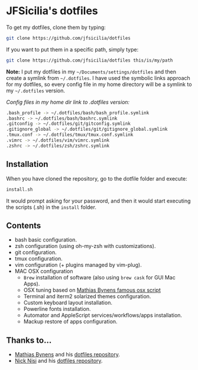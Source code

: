# JFSicilia's dotfiles

To get my dotfiles, clone them by typing:

~~~bash
git clone https://github.com/jfsicilia/dotfiles
~~~

If you want to put them in a specific path, simply type:

~~~bash
git clone https://github.com/jfsicilia/dotfiles this/is/my/path
~~~

**Note:** I put my dotfiles in my ```~/Documents/settings/dotfiles``` and then create a symlink from ```~/.dotfiles```. I have used the symbolic links approach for my dotfiles, so every config file in my home directory will be a symlink to my ```~/.dotfiles``` version.

*Config files in my home dir link to .dotfiles version:*

~~~bash
.bash_profile -> ~/.dotfiles/bash/bash_profile.symlink
.bashrc -> ~/.dotfiles/bash/bashrc.symlink
.gitconfig -> ~/.dotfiles/git/gitconfig.symlink
.gitignore_global -> ~/.dotfiles/git/gitignore_global.symlink
.tmux.conf -> ~/.dotfiles/tmux/tmux.conf.symlink
.vimrc -> ~/.dotfiles/vim/vimrc.symlink
.zshrc -> ~/.dotfiles/zsh/zshrc.symlink
~~~ 

## Installation

When you have cloned the repository, go to the dotfile folder and execute:

~~~bash
install.sh
~~~

It would prompt asking for your password, and then it would start executing the scripts (.sh) in the ```install``` folder.

## Contents

* bash basic configuration.
* zsh configuration (using oh-my-zsh with customizations).
* git configuration.
* tmux configuration.
* vim configuration (+ plugins managed by vim-plug).
* MAC OSX configuration
	* ```Brew``` installation of software (also using ```brew cask``` for GUI Mac Apps).
	* OSX tuning based on [Mathias Bynens famous osx script](https://github.com/mathiasbynens/dotfiles/.osx)
	* Terminal and iterm2 solarized themes configuration.
	* Custom keyboard layout installation.
	* Powerline fonts installation.
	* Automator and AppleScript services/workflows/apps installation.
    * Mackup restore of apps configuration.
	

## Thanks to...

* [Mathias Bynens](https://mathiasbynens.be/) and his [dotfiles repository](https://github.com/mathiasbynens/dotfiles).
* [Nick Nisi](http://nicknisi.com) and his [dotfiles repository](https://github.com/nicknisi/dotfiles).



